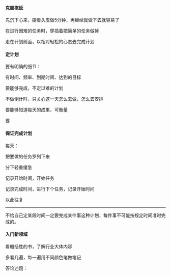 #### 克服拖延

先沉下心来，硬着头皮做5分钟，再继续就做下去就容易了

在进行困难的任务时，穿插着把简单的任务做掉

走在计划前面，以相对轻松的心态去完成计划

#### 定计划

要有明确的细节：

有时间、频率、到期时间、达到的目标

要能够完成，不定过难的计划

不做倒计时，只关心这一天怎么去做，怎么去安排

要能够知道每天的成果，可衡量

要

#### 保证完成计划

每天：

把要做的任务罗列下来

分下轻重缓急

记录开始时间，开始任务

记录完成时间，进行下个任务，记录开始时间

以此往复

------------------------------------

不给自己定某段时间一定要完成某件事这种计划，每件事不可能按规定时间准时完成的。

#### 入门新领域

看概括性的书，了解行业大体内容

多看几遍，每一遍用不同颜色笔做笔记

答论述题：

